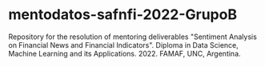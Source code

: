 # mentodatos-safnfi-2022-GrupoB
 Repository for the resolution of mentoring deliverables "Sentiment Analysis on Financial News and Financial Indicators". Diploma in Data Science, Machine Learning and its Applications. 2022. FAMAF, UNC, Argentina.
